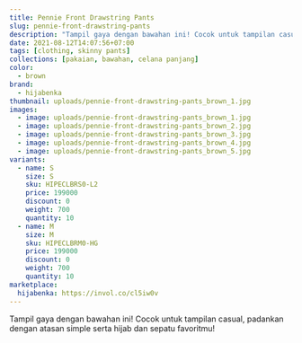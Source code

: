 ```yaml
---
title: Pennie Front Drawstring Pants
slug: pennie-front-drawstring-pants
description: "Tampil gaya dengan bawahan ini! Cocok untuk tampilan casual, padankan dengan atasan simple serta hijab dan sepatu favoritmu!"
date: 2021-08-12T14:07:56+07:00
tags: [clothing, skinny pants]
collections: [pakaian, bawahan, celana panjang]
color:
  - brown
brand:
  - hijabenka
thumbnail: uploads/pennie-front-drawstring-pants_brown_1.jpg
images:
  - image: uploads/pennie-front-drawstring-pants_brown_1.jpg
  - image: uploads/pennie-front-drawstring-pants_brown_2.jpg
  - image: uploads/pennie-front-drawstring-pants_brown_3.jpg
  - image: uploads/pennie-front-drawstring-pants_brown_4.jpg
  - image: uploads/pennie-front-drawstring-pants_brown_5.jpg
variants:
  - name: S
    size: S
    sku: HIPECLBRS0-L2
    price: 199000
    discount: 0
    weight: 700
    quantity: 10
  - name: M
    size: M
    sku: HIPECLBRM0-HG
    price: 199000
    discount: 0
    weight: 700
    quantity: 10
marketplace:
  hijabenka: https://invol.co/cl5iw0v
---
```


Tampil gaya dengan bawahan ini! Cocok untuk tampilan casual, padankan dengan atasan simple serta hijab dan sepatu favoritmu!
